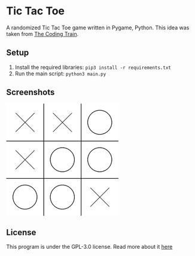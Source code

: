 # Tic Tac Toe
A randomized Tic Tac Toe game written in Pygame, Python. This idea was taken from [The Coding Train](https://www.youtube.com/@TheCodingTrain).

## Setup
1. Install the required libraries: `pip3 install -r requirements.txt`
2. Run the main script: `python3 main.py`

## Screenshots

<img alt="screenshot" src=".github/images/image.jpg" width="300"/>

## License
This program is under the GPL-3.0 license. Read more about it [here](LICENSE)